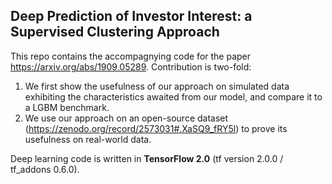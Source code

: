 ## Deep Prediction of Investor Interest: a Supervised Clustering Approach

This repo contains the accompagnying code for the paper https://arxiv.org/abs/1909.05289. Contribution is two-fold:

1. We first show the usefulness of our approach on simulated data exhibiting the characteristics awaited from our model, and compare it to a LGBM benchmark.
2. We use our approach on an open-source dataset (https://zenodo.org/record/2573031#.XaSQ9_fRY5l) to prove its usefulness on real-world data.

Deep learning code is written in **TensorFlow 2.0** (tf version 2.0.0 / tf_addons 0.6.0).
